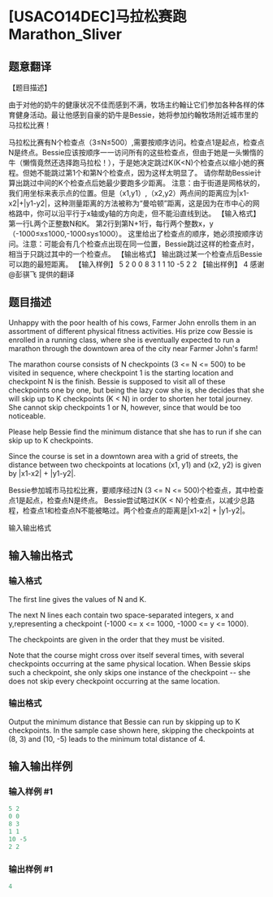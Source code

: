 # [USACO14DEC]马拉松赛跑Marathon_Sliver

## 题意翻译

【题目描述】

由于对他的奶牛的健康状况不佳而感到不满，牧场主约翰让它们参加各种各样的体育健身活动。最让他感到自豪的奶牛是Bessie，她将参加约翰牧场附近城市里的马拉松比赛！

马拉松比赛有N个检查点（3≤N≤500）,需要按顺序访问。检查点1是起点，检查点N是终点。Bessie应该按顺序一一访问所有的这些检查点，但由于她是一头懒惰的牛（懒惰竟然还选择跑马拉松！），于是她决定跳过K(K<N)个检查点以缩小她的赛程。但她不能跳过第1个和第N个检查点，因为这样太明显了。 请你帮助Bessie计算出跳过中间的K个检查点后她最少要跑多少距离。 注意：由于街道是网格状的，我们用坐标来表示点的位置。但是（x1,y1）,（x2,y2）两点间的距离应为|x1-x2|+|y1-y2|，这种测量距离的方法被称为“曼哈顿”距离，这是因为在市中心的网格路中，你可以沿平行于x轴或y轴的方向走，但不能沿直线到达。 【输入格式】 第一行L两个正整数N和K。 第2行到第N+1行，每行两个整数x，y（-1000≤x≤1000,-1000≤y≤1000）。 这里给出了检查点的顺序，她必须按顺序访问。注意：可能会有几个检查点出现在同一位置，Bessie跳过这样的检查点时，相当于只跳过其中的一个检查点。 【输出格式】 输出跳过某一个检查点后Bessie可以跑的最短距离。 【输入样例】 5 2 0 0 8 3 1 1 10 -5 2 2 【输出样例】 4 感谢@彭骐飞 提供的翻译

## 题目描述

Unhappy with the poor health of his cows, Farmer John enrolls them in an assortment of different physical fitness activities. His prize cow Bessie is enrolled in a running class, where she is eventually expected to run a marathon through the downtown area of the city near Farmer John's farm!

The marathon course consists of N checkpoints (3 <= N <= 500) to be visited in sequence, where checkpoint 1 is the starting location and checkpoint N is the finish. Bessie is supposed to visit all of these checkpoints one by one, but being the lazy cow she is, she decides that she will skip up to K checkpoints (K < N) in order to shorten her total journey. She cannot skip checkpoints 1 or N, however, since that would be too noticeable.

Please help Bessie find the minimum distance that she has to run if she can skip up to K checkpoints.

Since the course is set in a downtown area with a grid of streets, the distance between two checkpoints at locations (x1, y1) and (x2, y2) is given by |x1-x2| + |y1-y2|.

Bessie参加城市马拉松比赛，要顺序经过N (3 <= N <= 500)个检查点，其中检查点1是起点，检查点N是终点。 Bessie尝试略过K(K < N)个检查点，以减少总路程，检查点1和检查点N不能被略过。两个检查点的距离是|x1-x2| + |y1-y2|。

输入输出格式

## 输入输出格式

### 输入格式

The first line gives the values of N and K.

The next N lines each contain two space-separated integers, x and y,representing a checkpoint (-1000 <= x <= 1000, -1000 <= y <= 1000).

The checkpoints are given in the order that they must be visited.

Note that the course might cross over itself several times, with several checkpoints occurring at the same physical location. When Bessie skips such a checkpoint, she only skips one instance of the checkpoint -- she does not skip every checkpoint occurring at the same location.

### 输出格式

Output the minimum distance that Bessie can run by skipping up to K checkpoints. In the sample case shown here, skipping the checkpoints at (8, 3) and (10, -5) leads to the minimum total distance of 4.

## 输入输出样例

### 输入样例 #1

```cpp
5 2
0 0
8 3
1 1
10 -5
2 2
```


### 输出样例 #1

```cpp
4
```


